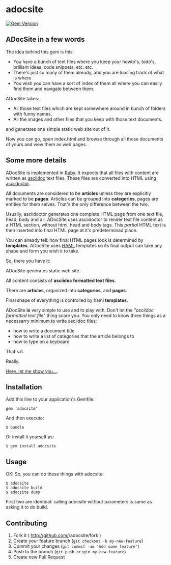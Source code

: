 # adocsite

[![Gem Version](https://badge.fury.io/rb/adocsite.svg)](http://badge.fury.io/rb/adocsite)

## ADocSite in a few words

The idea behind this gem is this:

* You have a bunch of text files where you keep your howto's, todo's, brilliant ideas, code snippets, etc. etc.
* There's just so many of them already, and you are loosing track of what is where
* You wish you can have a sort of index of them all where you can easily find them and navigate between them.

ADocSite takes:

* All those text files which are kept somewhere around in bunch of folders with funny names.
* All the images and other files that you keep with those text documents.

and generates one simple static web site out of it.

Now you can go, open index.html and browse through all those documents of yours and view them as web pages.

## Some more details 

ADocSite is implemented in [Ruby](https://www.ruby-lang.org/en/). It expects that all files with content are 
written as [asciidoc](http://www.methods.co.nz/asciidoc/) text files. These files are converted into HTML using [asciidoctor](http://asciidoctor.org/).

All documents are considered to be **articles** unless they are explicitly marked to be **pages**.
Articles can be grouped into **categories**, pages are entities for them selves. That's the only difference
between the two.

Usually, asciidoctor generates one complete HTML page from one text file, head, body and all. ADocSite uses
asciidoctor to render text file content as a HTML section, without html, head and body tags. This _partial_ HTML
text is then inserted into final HTML page at it's predeterminad place.

You can already tell: how final HTML pages look is determined by **templates**. ADocSite uses [HAML](http://haml.info/)
templates so its final output can take any shape and form you wish it to take.

So, there you have it:

ADocSite generates static web site.

All content consists of **asciidoc formatted text files**.

There are **articles**, organized into **categories**, and **pages**.

Final shape of everything is controlled by haml **templates**.

ADocSite **is** very simple to use and to play with. Don't let the _"asciidoc formatted text file"_ thing
scare you. You only need to know three things as a necessarry minimum to write asciidoc files:

* how to write a document title
* how to write a list of categories that the article belongs to
* how to type on a keyboard

That's it.

Really.

[Here, let me show you...](http://myblueraven.com/adocsite).


## Installation

Add this line to your application's Gemfile:

    gem 'adocsite'

And then execute:

    $ bundle

Or install it yourself as:

    $ gem install adocsite

## Usage

OK! So, you can do these things with adocsite:

	$ adocsite
	$ adocsite build
	$ adocsite dump

First two are identical: calling adocsite without parameters is same as asking it to do build.


## Contributing

1. Fork it ( http://github.com/<my-github-username>/adocsite/fork )
2. Create your feature branch (`git checkout -b my-new-feature`)
3. Commit your changes (`git commit -am 'Add some feature'`)
4. Push to the branch (`git push origin my-new-feature`)
5. Create new Pull Request
